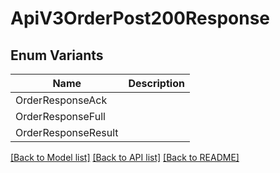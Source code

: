 # ApiV3OrderPost200Response

## Enum Variants

| Name | Description |
|---- | -----|
| OrderResponseAck |  |
| OrderResponseFull |  |
| OrderResponseResult |  |

[[Back to Model list]](../README.md#documentation-for-models) [[Back to API list]](../README.md#documentation-for-api-endpoints) [[Back to README]](../README.md)


